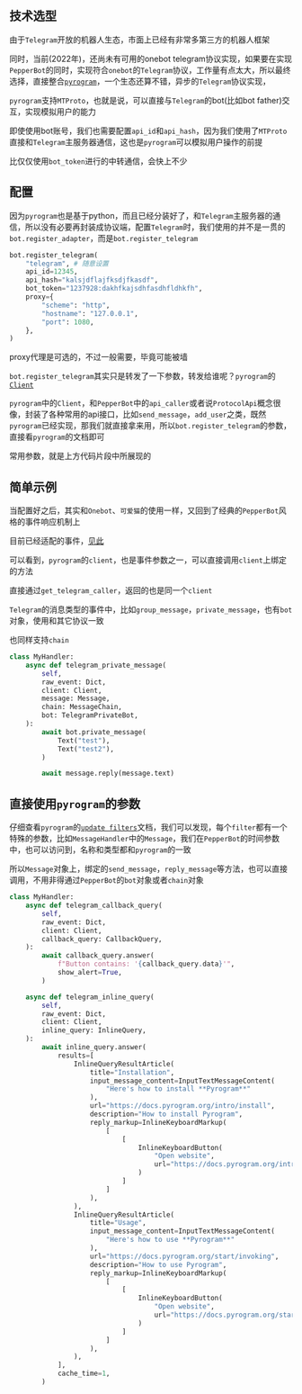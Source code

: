 ## 技术选型

由于`Telegram`开放的机器人生态，市面上已经有非常多第三方的机器人框架

同时，当前(2022年)，还尚未有可用的onebot telegram协议实现，如果要在实现`PepperBot`的同时，实现符合`onebot`的`Telegram`协议，工作量有点太大，所以最终选择，直接整合[`pyrogram`](https://docs.pyrogram.org/)，一个生态还算不错，异步的`Telegram`协议实现，

`pyrogram`支持`MTProto`，也就是说，可以直接与`Telegram`的bot(比如bot father)交互，实现模拟用户的能力

即使使用bot账号，我们也需要配置`api_id`和`api_hash`，因为我们使用了`MTProto`直接和`Telegram`主服务器通信，这也是`pyrogram`可以模拟用户操作的前提

比仅仅使用`bot_token`进行的中转通信，会快上不少

## 配置

因为`pyrogram`也是基于python，而且已经分装好了，和`Telegram`主服务器的通信，所以没有必要再封装成协议端，配置`Telegram`时，我们使用的并不是一贯的`bot.register_adapter`，而是`bot.register_telegram`

```py
bot.register_telegram(
    "telegram", # 随意设置
    api_id=12345,
    api_hash="kalsjdflajfksdjfkasdf",
    bot_token="1237928:dakhfkajsdhfasdhfldhkfh",
    proxy={
        "scheme": "http",
        "hostname": "127.0.0.1",
        "port": 1080,
    },
)
```

proxy代理是可选的，不过一般需要，毕竟可能被墙

`bot.register_telegram`其实只是转发了一下参数，转发给谁呢？`pyrogram`的[`Client`](https://docs.pyrogram.org/api/client)

`pyrogram`中的`Client`，和`PepperBot`中的`api_caller`或者说`ProtocolApi`概念很像，封装了各种常用的api接口，比如`send_message`，`add_user`之类，既然`pyrogram`已经实现，那我们就直接拿来用，所以`bot.register_telegram`的参数，直接看`pyrogram`的文档即可

常用参数，就是上方代码片段中所展现的

## 简单示例

当配置好之后，其实和`Onebot`、`可爱猫`的使用一样，又回到了经典的`PepperBot`风格的事件响应机制上

目前已经适配的事件，[见此](../../API/事件参数/Telegram.md)

可以看到，`pyrogram`的`client`，也是事件参数之一，可以直接调用`client`上绑定的方法

直接通过`get_telegram_caller`，返回的也是同一个`client`

`Telegram`的消息类型的事件中，比如`group_message`，`private_message`，也有`bot`对象，使用和其它协议一致

也同样支持`chain`

```py
class MyHandler:
    async def telegram_private_message(
        self,
        raw_event: Dict,
        client: Client,
        message: Message,
        chain: MessageChain,
        bot: TelegramPrivateBot,
    ):
        await bot.private_message(
            Text("test"),
            Text("test2"),
        )

        await message.reply(message.text)
```

## 直接使用`pyrogram`的参数

仔细查看`pyrogram`的[`update filters`](https://docs.pyrogram.org/api/handlers#pyrogram.handlers.MessageHandler)文档，我们可以发现，每个`filter`都有一个特殊的参数，比如`MessageHandler`中的`Message`，我们在`PepperBot`的时间参数中，也可以访问到，名称和类型都和`pyrogram`的一致

所以`Message`对象上，绑定的`send_message`，`reply_message`等方法，也可以直接调用，不用非得通过`PepperBot`的`bot`对象或者`chain`对象

```py
class MyHandler:
    async def telegram_callback_query(
        self,
        raw_event: Dict,
        client: Client,
        callback_query: CallbackQuery,
    ):
        await callback_query.answer(
            f"Button contains: '{callback_query.data}'",
            show_alert=True,
        )

    async def telegram_inline_query(
        self,
        raw_event: Dict,
        client: Client,
        inline_query: InlineQuery,
    ):
        await inline_query.answer(
            results=[
                InlineQueryResultArticle(
                    title="Installation",
                    input_message_content=InputTextMessageContent(
                        "Here's how to install **Pyrogram**"
                    ),
                    url="https://docs.pyrogram.org/intro/install",
                    description="How to install Pyrogram",
                    reply_markup=InlineKeyboardMarkup(
                        [
                            [
                                InlineKeyboardButton(
                                    "Open website",
                                    url="https://docs.pyrogram.org/intro/install",
                                )
                            ]
                        ]
                    ),
                ),
                InlineQueryResultArticle(
                    title="Usage",
                    input_message_content=InputTextMessageContent(
                        "Here's how to use **Pyrogram**"
                    ),
                    url="https://docs.pyrogram.org/start/invoking",
                    description="How to use Pyrogram",
                    reply_markup=InlineKeyboardMarkup(
                        [
                            [
                                InlineKeyboardButton(
                                    "Open website",
                                    url="https://docs.pyrogram.org/start/invoking",
                                )
                            ]
                        ]
                    ),
                ),
            ],
            cache_time=1,
        )
```
